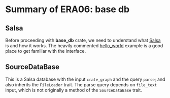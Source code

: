 # Summary of ERA06: base db

## Salsa
Before proceeding with **base_db** crate, we need to understand what [Salsa](https://github.com/salsa-rs/salsa) is and how it works. The heavily commented [hello_world](https://github.com/salsa-rs/salsa/blob/master/examples/hello_world/main.rs) example is a good place to get familiar with the interface.

## SourceDataBase
This is a Salsa database with the input `crate_graph` and the query `parse`; and also inherits the `FileLoader` trait. The parse query depends on `file_text` input, which is not originally a method of the `SourceDataBase` trait.